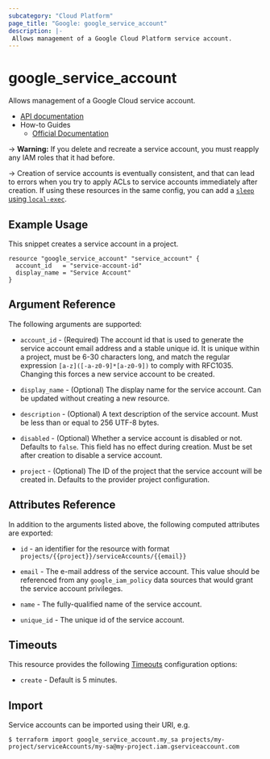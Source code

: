 ```yaml
---
subcategory: "Cloud Platform"
page_title: "Google: google_service_account"
description: |-
 Allows management of a Google Cloud Platform service account.
---
```


# google\_service\_account

Allows management of a Google Cloud service account.

* [API documentation](https://cloud.google.com/iam/reference/rest/v1/projects.serviceAccounts)
* How-to Guides
    * [Official Documentation](https://cloud.google.com/compute/docs/access/service-accounts)

-> **Warning:**  If you delete and recreate a service account, you must reapply any IAM roles that it had before.

-> Creation of service accounts is eventually consistent, and that can lead to
errors when you try to apply ACLs to service accounts immediately after
creation. If using these resources in the same config, you can add a
[`sleep` using `local-exec`](https://github.com/hashicorp/terraform/issues/17726#issuecomment-377357866).

## Example Usage

This snippet creates a service account in a project.

```hcl
resource "google_service_account" "service_account" {
  account_id   = "service-account-id"
  display_name = "Service Account"
}
```

## Argument Reference

The following arguments are supported:

* `account_id` - (Required) The account id that is used to generate the service
    account email address and a stable unique id. It is unique within a project,
    must be 6-30 characters long, and match the regular expression `[a-z]([-a-z0-9]*[a-z0-9])`
    to comply with RFC1035. Changing this forces a new service account to be created.

* `display_name` - (Optional) The display name for the service account.
    Can be updated without creating a new resource.

* `description` - (Optional) A text description of the service account.
    Must be less than or equal to 256 UTF-8 bytes.

* `disabled` - (Optional) Whether a service account is disabled or not. Defaults to `false`. This field has no effect during creation.
   Must be set after creation to disable a service account. 

* `project` - (Optional) The ID of the project that the service account will be created in.
    Defaults to the provider project configuration.

## Attributes Reference

In addition to the arguments listed above, the following computed attributes are
exported:

* `id` - an identifier for the resource with format `projects/{{project}}/serviceAccounts/{{email}}`

* `email` - The e-mail address of the service account. This value
    should be referenced from any `google_iam_policy` data sources
    that would grant the service account privileges.

* `name` - The fully-qualified name of the service account.

* `unique_id` - The unique id of the service account.

## Timeouts

This resource provides the following
[Timeouts](/docs/configuration/resources.html#timeouts) configuration options:

- `create` - Default is 5 minutes.

## Import

Service accounts can be imported using their URI, e.g.

```
$ terraform import google_service_account.my_sa projects/my-project/serviceAccounts/my-sa@my-project.iam.gserviceaccount.com
```
